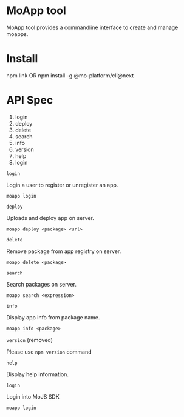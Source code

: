 MoApp tool
=================================
MoApp tool provides a commandline interface to create and manage moapps.

Install
=================================
npm link
OR
npm install -g @mo-platform/cli@next


API Spec
=================================
1. login
2. deploy
3. delete
4. search
5. info
6. version
7. help
8. login

`login`

Login a user to register or unregister an app.
```
moapp login
```

`deploy`

Uploads and deploy app on server.
```
moapp deploy <package> <url>
```

`delete`

Remove package from app registry on server.
```
moapp delete <package>
```

`search`

Search packages on server.
```
moapp search <expression>
```

`info`

Display app info from package name.
```
moapp info <package>
```

`version` (removed)

Please use `npm version` command

`help`

Display help information.

`login`

Login into MoJS SDK

```
moapp login
```
